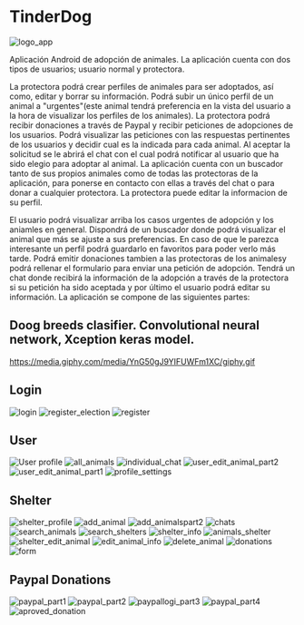 # TinderDog
![logo_app](https://user-images.githubusercontent.com/51179661/83979313-c1d74100-a90d-11ea-9b85-1bed016d551a.png)

Aplicación Android de adopción de animales. La aplicación cuenta con dos tipos de usuarios; usuario normal y protectora.


La protectora podrá crear perfiles de animales para ser adoptados, así como, editar y borrar su información. Podrá subir un único perfil de un animal a "urgentes"(este animal tendrá preferencia en la vista del usuario a la hora de visualizar los perfiles de los animales). La protectora podrá recibir donaciones a través de Paypal y recibir peticiones de adopciones de los usuarios. Podrá visualizar las peticiones con las respuestas pertinentes de los usuarios y decidir cual es la indicada para cada animal. Al aceptar la solicitud se le abrirá el chat con el cual podrá notificar al usuario que ha sido elegio para adoptar al animal. La aplicación cuenta con un buscador tanto de sus propios animales como de todas las protectoras de la aplicación, para ponerse en contacto con ellas a través del chat o para donar a cualquier protectora. La protectora puede editar la informacion de su perfil.


El usuario podrá visualizar arriba los casos urgentes de adopción y los aniamles en general. Dispondrá de un buscador donde podrá visualizar el animal que más se ajuste a sus preferencias. En caso de que le parezca interesante un perfil podrá guardarlo en favoritos para poder verlo más tarde. Podrá emitir donaciones tambien a las protectoras de los animalesy podrá rellenar el formulario para enviar una petición de adopción. Tendrá un chat donde recibirá la información de la adopción a través de la protectora si su petición ha sido aceptada y por último el usuario podrá editar su información.
La aplicación se compone de las siguientes partes:

## Doog breeds clasifier. Convolutional neural network, Xception keras model. 

https://media.giphy.com/media/YnG50gJ9YIFUWFm1XC/giphy.gif




## Login

![login](https://user-images.githubusercontent.com/51179661/84014670-ff25e800-a97a-11ea-8f4f-97ac8f769c55.png)
![register_election](https://user-images.githubusercontent.com/51179661/84014130-23cd9000-a97a-11ea-983c-097b292141c5.png)
![register](https://user-images.githubusercontent.com/51179661/84014128-23cd9000-a97a-11ea-82e3-0f290b99c320.png)

## User

![User profile](https://user-images.githubusercontent.com/51179661/84014110-1fa17280-a97a-11ea-8955-62d7518255c0.png)
![all_animals](https://user-images.githubusercontent.com/51179661/84014125-2334f980-a97a-11ea-9e5a-dc472519d818.png)
![individual_chat](https://user-images.githubusercontent.com/51179661/84014118-216b3600-a97a-11ea-88c8-e29c2f0f6a0d.png)
![user_edit_animal_part2](https://user-images.githubusercontent.com/51179661/84015619-6c864880-a97c-11ea-83cd-a7f472945268.png)
![user_edit_animal_part1](https://user-images.githubusercontent.com/51179661/84015623-6db77580-a97c-11ea-8b27-8f5117a3adef.png)
![profile_settings](https://user-images.githubusercontent.com/51179661/84015620-6d1edf00-a97c-11ea-9033-1774631b32f0.png)

## Shelter

![shelter_profile](https://user-images.githubusercontent.com/51179661/84014123-229c6300-a97a-11ea-8cde-23bb19ca4b9d.png)
![add_animal](https://user-images.githubusercontent.com/51179661/84014111-203a0900-a97a-11ea-867c-e88dfddedfd7.png)
![add_animalspart2](https://user-images.githubusercontent.com/51179661/84014116-20d29f80-a97a-11ea-9e95-a98540b257f8.png)
![chats](https://user-images.githubusercontent.com/51179661/84014117-216b3600-a97a-11ea-93e3-88b48744253a.png)
![search_animals](https://user-images.githubusercontent.com/51179661/84014119-2203cc80-a97a-11ea-9dcc-8bdb9ab281ae.png)
![search_shelters](https://user-images.githubusercontent.com/51179661/84014122-229c6300-a97a-11ea-9a77-b3b0f49fcf5d.png)
![shelter_info](https://user-images.githubusercontent.com/51179661/84016997-62654980-a97e-11ea-8e8e-1ee8e26c4bfb.png)
![animals_shelter](https://user-images.githubusercontent.com/51179661/84014127-2334f980-a97a-11ea-8870-8dc74dcb82bc.png)
![shelter_edit_animal](https://user-images.githubusercontent.com/51179661/84015630-6e500c00-a97c-11ea-8a68-605534ace0cc.png)
![edit_animal_info](https://user-images.githubusercontent.com/51179661/84017003-62fde000-a97e-11ea-8358-902026d57821.png)
![delete_animal](https://user-images.githubusercontent.com/51179661/84017001-62fde000-a97e-11ea-8aea-931646df299e.png)
![donations](https://user-images.githubusercontent.com/51179661/84014132-24662680-a97a-11ea-83fe-f643cec876dc.png)
![form](https://user-images.githubusercontent.com/51179661/84014133-24662680-a97a-11ea-8466-49db43c6b9a1.png)

## Paypal Donations

![paypal_part1](https://user-images.githubusercontent.com/51179661/84015632-6ee8a280-a97c-11ea-9651-9c8d35b4956b.png)
![paypal_part2](https://user-images.githubusercontent.com/51179661/84015612-6bedb200-a97c-11ea-8b0e-cc0108deb34a.png)
![paypallogi_part3](https://user-images.githubusercontent.com/51179661/84015615-6c864880-a97c-11ea-961d-24e6059998c5.png)
![paypal_part4](https://user-images.githubusercontent.com/51179661/84015625-6db77580-a97c-11ea-917c-402508a9c467.png)
![aproved_donation](https://user-images.githubusercontent.com/51179661/84015628-6e500c00-a97c-11ea-98fe-5bdd481e1546.png)











